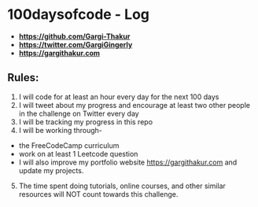 # 100daysofcode - Log

- **https://github.com/Gargi-Thakur**
- **https://twitter.com/GargiGingerly**
- **https://gargithakur.com**

## Rules:
1. I will code for at least an hour every day for the next 100 days
2. I will tweet about my progress and encourage at least two other people in the challenge on Twitter every day 
3. I will be tracking my progress in this repo
4. I will be working through- 
  - the FreeCodeCamp curriculum 
  - work on at least 1 Leetcode question 
  - I will also improve my portfolio website https://gargithakur.com and update my projects.
5. The time spent doing tutorials, online courses, and other similar resources will NOT count towards this challenge.
